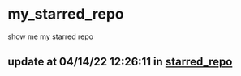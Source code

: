 # my_starred_repo
show me my starred repo

update at 04/14/22 12:26:11 in [starred_repo](./index.html)
---

